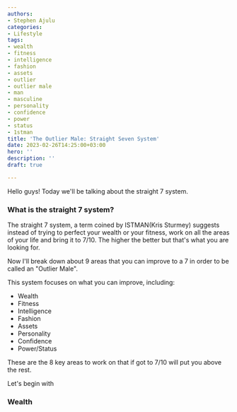```yaml
---
authors:
- Stephen Ajulu
categories:
- Lifestyle
tags:
- wealth
- fitness
- intelligence
- fashion
- assets
- outlier
- outlier male
- man
- masculine
- personality
- confidence
- power
- status
- 1stman
title: 'The Outlier Male: Straight Seven System'
date: 2023-02-26T14:25:00+03:00
hero: ''
description: ''
draft: true

---
```

Hello guys! Today we'll be talking about the straight 7 system. 

### What is the straight 7 system?

The straight 7 system, a term coined by ISTMAN(Kris Sturmey) suggests instead of trying to perfect your wealth or your fitness, work on all the areas of your life and bring it to 7/10. The higher the better but that's what you are looking for. 

Now I'll break down about 9 areas that you can improve to a 7 in order to be called an "Outlier Male".

This system focuses on what you can improve, including:

* Wealth
* Fitness
* Intelligence
* Fashion
* Assets
* Personality
* Confidence
* Power/Status

These are the 8 key areas to work on that if got to 7/10 will put you above the rest.

Let's begin with 

### Wealth